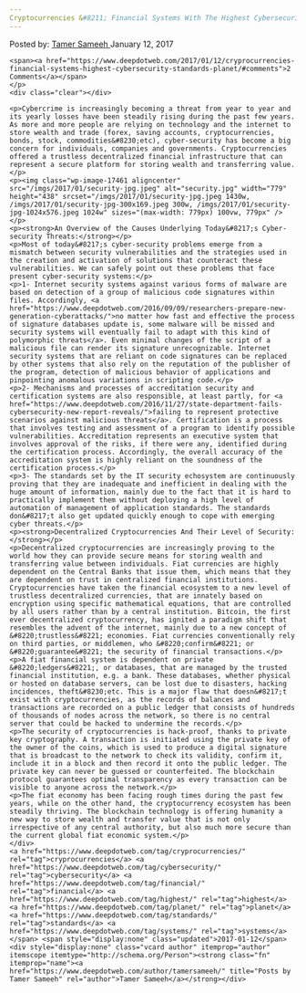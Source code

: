 ```yaml
---
Cryptocurrencies &#8211; Financial Systems With The Highest Cybersecurity Standards On The Planet
---
```

<article class="post-listing post-17452 post type-post status-publish format-standard has-post-thumbnail hentry  tag-cryprocurrencies tag-cybersecurity tag-financial tag-highest tag-planet tag-standards tag-systems">
    <div class="post-inner">
        <span>Posted by: <a href="https://www.deepdotweb.com/author/tamersameeh/" title="">Tamer Sameeh </a></span>
    <span>January 12, 2017</span>
    
    <span><a href="https://www.deepdotweb.com/2017/01/12/cryprocurrencies-financial-systems-highest-cybersecurity-standards-planet/#comments">2 Comments</a></span>
    </p>
    <div class="clear"></div>
    
    <p>Cybercrime is increasingly becoming a threat from year to year and its yearly losses have been steadily rising during the past few years. As more and more people are relying on technology and the internet to store wealth and trade (forex, saving accounts, cryptocurrencies, bonds, stock, commodities&#8230;etc), cyber-security has become a big concern for individuals, companies and governments. Cryptocurrencies offered a trustless decentralized financial infrastructure that can represent a secure platform for storing wealth and transferring value.</p>
    <p><img class="wp-image-17461 aligncenter" src="/imgs/2017/01/security-jpg.jpeg" alt="security.jpg" width="779" height="438" srcset="/imgs/2017/01/security-jpg.jpeg 1430w, /imgs/2017/01/security-jpg-300x169.jpeg 300w, /imgs/2017/01/security-jpg-1024x576.jpeg 1024w" sizes="(max-width: 779px) 100vw, 779px" /></p>
    <p><strong>An Overview of the Causes Underlying Today&#8217;s Cyber-security Threats:</strong></p>
    <p>Most of today&#8217;s cyber-security problems emerge from a mismatch between security vulnerabilities and the strategies used in the creation and activation of solutions that counteract these vulnerabilities. We can safely point out these problems that face present cyber-security systems:</p>
    <p>1- Internet security systems against various forms of malware are based on detection of a group of malicious code signatures within files. Accordingly, <a href="https://www.deepdotweb.com/2016/09/09/researchers-prepare-new-generation-cyberattacks/">no matter how fast and effective the process of signature databases update is, some malware will be missed and security systems will eventually fail to adapt with this kind of polymorphic threats</a>. Even minimal changes of the script of a malicious file can render its signature unrecognizable. Internet security systems that are reliant on code signatures can be replaced by other systems that also rely on the reputation of the publisher of the program, detection of malicious behavior of applications and pinpointing anomalous variations in scripting code.</p>
    <p>2- Mechanisms and processes of accreditation security and certification systems are also responsible, at least partly, for <a href="https://www.deepdotweb.com/2016/11/27/state-department-fails-cybersecurity-new-report-reveals/">failing to represent protective scenarios against malicious threats</a>. Certification is a process that involves testing and assessment of a program to identify possible vulnerabilities. Accreditation represents an executive system that involves approval of the risks, if there were any, identified during the certification process. Accordingly, the overall accuracy of the accreditation system is highly reliant on the soundness of the certification process.</p>
    <p>3- The standards set by the IT security echosystem are continuously proving that they are inadequate and inefficient in dealing with the huge amount of information, mainly due to the fact that it is hard to practically implement them without deploying a high level of automation of management of application standards. The standards don&#8217;t also get updated quickly enough to cope with emerging cyber threats.</p>
    <p><strong>Decentralized Cryptocurrencies And Their Level of Security:</strong></p>
    <p>Decentralized cryptocurrencies are increasingly proving to the world how they can provide secure means for storing wealth and transferring value between individuals. Fiat currencies are highly dependent on the Central Banks that issue them, which means that they are dependent on trust in centralized financial institutions. Cryptocurrencies have taken the financial ecosystem to a new level of trustless decentralized currencies, that are innately based on encryption using specific mathematical equations, that are controlled by all users rather than by a central institution. Bitcoin, the first ever decentralized cryptocurrency, has ignited a paradigm shift that resembles the advent of the internet, mainly due to a new concept of &#8220;trustless&#8221; economies. Fiat currencies conventionally rely on third parties, or middlemen, who &#8220;confirm&#8221; or &#8220;guarantee&#8221; the security of financial transactions.</p>
    <p>A fiat financial system is dependent on private &#8220;ledgers&#8221;, or databases, that are managed by the trusted financial institution, e.g. a bank. These databases, whether physical or hosted on database servers, can be lost due to disasters, hacking incidences, theft&#8230;etc. This is a major flaw that doesn&#8217;t exist with cryptocurrencies, as the records of balances and transactions are recorded on a public ledger that consists of hundreds of thousands of nodes across the network, so there is no central server that could be hacked to undermine the records.</p>
    <p>The security of cryptocurrencies is hack-proof, thanks to private key cryptography. A transaction is initiated using the private key of the owner of the coins, which is used to produce a digital signature that is broadcast to the network to check its validity, confirm it, include it in a block and then record it onto the public ledger. The private key can never be guessed or counterfeited. The blockchain protocol guarantees optimal transparency as every transaction can be visible to anyone across the network.</p>
    <p>The fiat economy has been facing rough times during the past few years, while on the other hand, the cryptocurrency ecosystem has been steadily thriving. The blockchain technology is offering humanity a new way to store wealth and transfer value that is not only irrespective of any central authority, but also much more secure than the current global fiat economic system.</p>
    </div>
    <a href="https://www.deepdotweb.com/tag/cryprocurrencies/" rel="tag">cryprocurrencies</a> <a href="https://www.deepdotweb.com/tag/cybersecurity/" rel="tag">cybersecurity</a> <a href="https://www.deepdotweb.com/tag/financial/" rel="tag">financial</a> <a href="https://www.deepdotweb.com/tag/highest/" rel="tag">highest</a> <a href="https://www.deepdotweb.com/tag/planet/" rel="tag">planet</a> <a href="https://www.deepdotweb.com/tag/standards/" rel="tag">standards</a> <a href="https://www.deepdotweb.com/tag/systems/" rel="tag">systems</a></span> <span style="display:none" class="updated">2017-01-12</span>
    <div style="display:none" class="vcard author" itemprop="author" itemscope itemtype="http://schema.org/Person"><strong class="fn" itemprop="name"><a href="https://www.deepdotweb.com/author/tamersameeh/" title="Posts by Tamer Sameeh" rel="author">Tamer Sameeh</a></strong></div>
    
